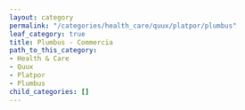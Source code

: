 ```yaml
---
layout: category
permalink: "/categories/health_care/quux/platpor/plumbus"
leaf_category: true
title: Plumbus - Commercia
path_to_this_category:
- Health & Care
- Quux
- Platpor
- Plumbus
child_categories: []
---
```

